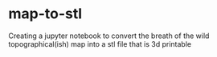 # map-to-stl
Creating a jupyter notebook to convert the breath of the wild topographical(ish) map into a stl file that is 3d printable
